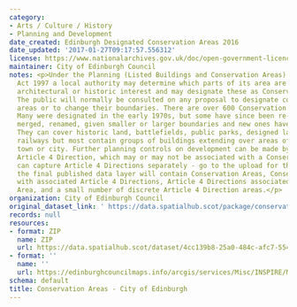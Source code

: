 ```yaml
---
category:
- Arts / Culture / History
- Planning and Development
date_created: Edinburgh Designated Conservation Areas 2016
date_updated: '2017-01-27T09:17:57.556312'
license: https://www.nationalarchives.gov.uk/doc/open-government-licence/version/3/
maintainer: City of Edinburgh Council
notes: <p>Under the Planning (Listed Buildings and Conservation Areas) (Scotland)
  Act 1997 a local authority may determine which parts of its area are of special
  architectural or historic interest and may designate these as Conservation Areas.
  The public will normally be consulted on any proposal to designate conservation
  areas or to change their boundaries. There are over 600 Conservation Areas in Scotland.
  Many were designated in the early 1970s, but some have since been re-designated,
  merged, renamed, given smaller or larger boundaries and new ones have been added.
  They can cover historic land, battlefields, public parks, designed landscapes or
  railways but most contain groups of buildings extending over areas of a village,
  town or city. Further planning controls on development can be made by way of an
  Article 4 Direction, which may or may not be associated with a Conservation Area.\r\n\r\nWe
  can capture Article 4 Directions separately - go to the upload for that data.\r\n\r\nHowever,
  the final published data layer will contain Conservation Areas, Conservation Areas
  with associated Article 4 Directions, Article 4 Directions associated with a Conservation
  Area, and a small number of discrete Article 4 Direction areas.</p>
organization: City of Edinburgh Council
original_dataset_link: ' https://data.spatialhub.scot/package/conservation_areas-ce'
records: null
resources:
- format: ZIP
  name: ZIP
  url: https://data.spatialhub.scot/dataset/4cc139b8-25a0-484c-afc7-5549b71b2174/resource/61960e23-e083-49c3-b366-60c68af1010e/download/conara.zip
- format: ''
  name: ''
  url: https://edinburghcouncilmaps.info/arcgis/services/Misc/INSPIRE/MapServer/WFSServer?
schema: default
title: Conservation Areas - City of Edinburgh
---
```

